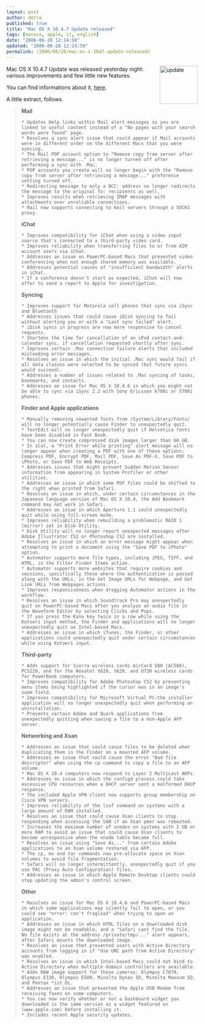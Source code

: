 ```yaml
---
layout: post
author: detro
published: true
title: "Mac OS X 10.4.7 Update released"
tags: [macosx, apple, it, english]
date: "2006-06-28 12:14:50"
updated: "2006-06-28 12:14:50"
permalink: /2006/06/28/mac-os-x-1047-update-released/
---
```


<img src="http://www.regione.emilia-romagna.it/sin_info/clipstream/java_ist_MAC_file/RitaglioMAC_0001.jpg" alt="update" width="100" align="right" />
Mac OS X 10.4.7 Update was released yesterday night: various improvements and few little new features.

You can find informations about it, <a href="http://docs.info.apple.com/article.html?artnum=303771">here</a>.

A little extract, follows.

<!--more-->
<blockquote>
<strong>Mail</strong>

    * Updates Help links within Mail alert messages so you are linked to useful content instead of a "No pages with your search words were found" page.
    * Resolves a sync alert issue that could appear if Mail accounts were in different order on the different Macs that you were syncing.
    * The Mail POP account option to "Remove copy from server after retrieving a message..." is no longer turned off after performing a sync with .Mac.
    * POP accounts you create will no longer begin with the "Remove copy from server after retrieving a message..." preference setting turned off.
    * Redirecting message to only a BCC: address no longer redirects the message to the original To: recipients as well.
    * Improves results when retrieving IMAP messages with attachments over unreliable connections.
    * Mail now supports connecting to mail servers through a SOCKS proxy.

<strong>iChat</strong>

    * Improves compatibility for iChat when using a video input source that's connected to a third-party video card.
    * Improves reliability when transferring files to or from AIM account users via iChat.
    * Addresses an issue on PowerPC-based Macs that prevented video conferencing when not enough shared memory was available.
    * Addresses potential causes of "insufficient bandwidth" alerts in iChat.
    * If a conference doesn't start as expected, iChat will now offer to send a report to Apple for investigation. 

<strong>Syncing</strong>

    * Improves support for Motorola cell phones that sync via iSync and Bluetooth
    * Addresses issues that could cause iDisk syncing to fail without alerting you or with a "Last sync failed" alert.
    * iDisk syncs in progress are now more responsive to cancel requests.
    * Shortens the time for cancellation of an iPod contact-and-calendar sync, if cancellation requested shortly after sync.
    * Improves certain .Mac connection failure alerts that included misleading error messages.
    * Resolves an issue in which the initial .Mac sync would fail if all data classes were selected to be synced (but future syncs would succeed).
    * Addresses a number of issues related to .Mac syncing of tasks, bookmarks, and contacts.
    * Addresses an issue for Mac OS X 10.4.6 in which you might not be able to sync via iSync 2.2 with Sony Ericsson k700i or S700i phones.

<strong>Finder and Apple applications</strong>

    * Manually removing unwanted fonts from /System/Library/Fonts/ will no longer potentially cause Finder to unexpectedly quit.
    * TextEdit will no longer unexpectedly quit if Helvetica fonts have been disabled in Font Book.
    * You can now create compressed disk images larger than 60 GB.
    * In iCal, a "Print Error while printing" alert message will no longer appear when creating a PDF with one of these options: Compress PDF, Encrypt PDF, Mail PDF, Save As PDF-X, Save PDF to iPhoto, or Save PDF to Web Receipts.
    * Addresses issues that might prevent Sudden Motion Sensor information from appearing in System Profiler or other utilities.
    * Addresses an issue in which some PDF files could be shifted to the right when printed from Safari.
    * Resolves an issue in which, under certain circumstances in the Japanese language version of Mac OS X 10.4, the Add Bookmark command may not work in Safari.
    * Addresses an issue in which Aperture 1.1 could unexpectedly quit while using full-screen mode.
    * Improves reliability when rebuilding a problematic RAID 1 (mirror) set in Disk Utility.
    * Disk Utility will no longer report unexpected messages after Adobe Illustrator CS2 or Photoshop CS2 are installed.
    * Resolves an issue in which an error message might appear when attempting to print a document using the "Save PDF to iPhoto" option.
    * Automator supports more file types, including JPEG, TIFF, and HTML, in the Filter Finder Items action.
    * Automator supports more websites that require cookies and sessions, specifically those where the authentication is passed along with the URLs, in the Get Image URLs for Webpage, and Get Link URLs from Webpages actions.
    * Improves responsiveness when dragging Automator actions in the workflow.
    * Resolves an issue in which Soundtrack Pro may unexpectedly quit on PowerPC-based Macs after you analyze an audio file in the Waveform Editor by selecting Clicks and Pops.
    * If you press the Kana key twice in a row while using the Kotoeri input method, the Finder and applications will no longer unexpectedly quit on Intel-based Macs.
    * Addresses an issue in which iTunes, the Finder, or other applications could unexpectedly quit under certain circumstances while using Kotoeri input.

<strong>Third-party</strong>

    * Adds support for Sierra wireless cards AirCard 580 (AC580), PC5220, and for the Novatel V620, S620, and U730 wireless cards for PowerBook computers.
    * Improves compatibility for Adobe Photoshop CS2 by preventing menu items being highlighted if the cursor was in an image's zoom field.
    * Improves compatibility for Microsoft Virtual PC—the installer application will no longer unexpectedly quit when performing an uninstallation.
    * Prevents certain Adobe and Quark applications from unexpectedly quitting when saving a file to a non-Apple AFP server.

<strong>Networking and Xsan</strong>

    * Addresses an issue that could cause files to be deleted when duplicating them in the Finder on a mounted AFP volume.
    * Addresses an issue that could cause the error "Bad file descriptor" when using the cp command to copy a file to an AFP volume.
    * Mac OS X 10.4 computers now respond to Layer 2 Multicast ARPs.
    * Addresses an issue in which the configd process could take excessive CPU resources when a DHCP server sent a malformed DHCP response.
    * The included Apple VPN client now supports group membership on Cisco VPN servers.
    * Improves reliability of the lsof command on systems with a large amount of RAM installed.
    * Resolves an issue that could cause Xsan clients to stop responding when accessing the SAN if an Xsan peer was rebooted.
    * Increases the maximum number of vnodes on systems with 2 GB or more RAM to avoid an issue that could cause Xsan clients to become unresponsive when the vnode table became full.
    * Resolves an issue using "Save As..." from certain Adobe applications to an Xsan volume reshared via AFP.
    * The cp, mv and tar commands now pre-allocate space on Xsan volumes to avoid file fragmentation.
    * Safari will no longer intermittently, unexpectedly quit if you use PAC (Proxy Auto Configuration) files.
    * Addresses an issue in which Apple Remote Desktop clients could stop updating the admin's control screen.

<strong>Other</strong>

    * Resolves an issue for Mac OS X 10.4.6 and PowerPC-based Macs in which some applications may silently fail to open, or you could see "error: can't fragload" when trying to open an application.
    * Addresses an issue in which HTML files on a downloaded disk image might not be readable, and a "Safari cant find the file. No file exists at the address /private/tmp/..." alert appears, after Safari mounts the downloaded image.
    * Resolves an issue that prevented users with Active Directory accounts from logging in if "Use UNC path from Active Directory" was enabled.
    * Resolves an issue in which Intel-based Macs could not bind to Active Directory when multiple domain controllers are available.
    * Adds RAW image support for these cameras: Olympus C7070, Olympus E330, Olympus E500, Minolta Dynax 5D, Minolta Maxxum 5D, and Pentax *ist DL.
    * Addresses an issue that prevented the Apple USB Modem from receiving faxes on some computers.
    * You can now verify whether or not a Dashboard widget you downloaded is the same version as a widget featured on (www.apple.com) before installing it.
    * Includes recent Apple security updates.
</blockquote>
